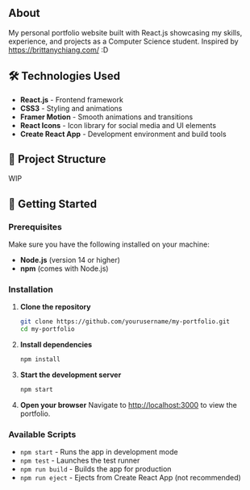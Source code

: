 ## About

My personal portfolio website built with React.js showcasing my skills, experience, and projects as a Computer Science student. Inspired by https://brittanychiang.com/ :D

## 🛠️ Technologies Used

- **React.js** - Frontend framework
- **CSS3** - Styling and animations
- **Framer Motion** - Smooth animations and transitions
- **React Icons** - Icon library for social media and UI elements
- **Create React App** - Development environment and build tools

## 📁 Project Structure

WIP

## 🚀 Getting Started

### Prerequisites

Make sure you have the following installed on your machine:

- **Node.js** (version 14 or higher)
- **npm** (comes with Node.js)

### Installation

1. **Clone the repository**

   ```bash
   git clone https://github.com/yourusername/my-portfolio.git
   cd my-portfolio
   ```

2. **Install dependencies**

   ```bash
   npm install
   ```

3. **Start the development server**

   ```bash
   npm start
   ```

4. **Open your browser**
   Navigate to [http://localhost:3000](http://localhost:3000) to view the portfolio.

### Available Scripts

- `npm start` - Runs the app in development mode
- `npm test` - Launches the test runner
- `npm run build` - Builds the app for production
- `npm run eject` - Ejects from Create React App (not recommended)
